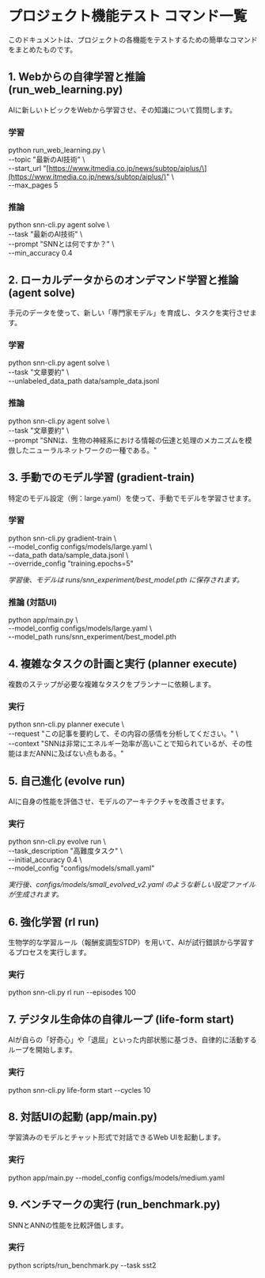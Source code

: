 # **プロジェクト機能テスト コマンド一覧**

このドキュメントは、プロジェクトの各機能をテストするための簡単なコマンドをまとめたものです。

## **1\. Webからの自律学習と推論 (run\_web\_learning.py)**

AIに新しいトピックをWebから学習させ、その知識について質問します。

### **学習**

python run\_web\_learning.py \\  
    \--topic "最新のAI技術" \\  
    \--start\_url "\[https://www.itmedia.co.jp/news/subtop/aiplus/\](https://www.itmedia.co.jp/news/subtop/aiplus/)" \\  
    \--max\_pages 5

### **推論**

python snn-cli.py agent solve \\  
    \--task "最新のAI技術" \\  
    \--prompt "SNNとは何ですか？" \\  
    \--min\_accuracy 0.4

## **2\. ローカルデータからのオンデマンド学習と推論 (agent solve)**

手元のデータを使って、新しい「専門家モデル」を育成し、タスクを実行させます。

### **学習**

python snn-cli.py agent solve \\  
    \--task "文章要約" \\  
    \--unlabeled\_data\_path data/sample\_data.jsonl

### **推論**

python snn-cli.py agent solve \\  
    \--task "文章要約" \\  
    \--prompt "SNNは、生物の神経系における情報の伝達と処理のメカニズムを模倣したニューラルネットワークの一種である。"

## **3\. 手動でのモデル学習 (gradient-train)**

特定のモデル設定（例：large.yaml）を使って、手動でモデルを学習させます。

### **学習**

python snn-cli.py gradient-train \\  
    \--model\_config configs/models/large.yaml \\  
    \--data\_path data/sample\_data.jsonl \\  
    \--override\_config "training.epochs=5"

*学習後、モデルは runs/snn\_experiment/best\_model.pth に保存されます。*

### **推論 (対話UI)**

python app/main.py \\  
    \--model\_config configs/models/large.yaml \\  
    \--model\_path runs/snn\_experiment/best\_model.pth

## **4\. 複雑なタスクの計画と実行 (planner execute)**

複数のステップが必要な複雑なタスクをプランナーに依頼します。

### **実行**

python snn-cli.py planner execute \\  
    \--request "この記事を要約して、その内容の感情を分析してください。" \\  
    \--context "SNNは非常にエネルギー効率が高いことで知られているが、その性能はまだANNに及ばない点もある。"

## **5\. 自己進化 (evolve run)**

AIに自身の性能を評価させ、モデルのアーキテクチャを改善させます。

### **実行**

python snn-cli.py evolve run \\  
    \--task\_description "高難度タスク" \\  
    \--initial\_accuracy 0.4 \\  
    \--model\_config "configs/models/small.yaml"

*実行後、configs/models/small\_evolved\_v2.yaml のような新しい設定ファイルが生成されます。*

## **6\. 強化学習 (rl run)**

生物学的な学習ルール（報酬変調型STDP）を用いて、AIが試行錯誤から学習するプロセスを実行します。

### **実行**

python snn-cli.py rl run \--episodes 100

## **7\. デジタル生命体の自律ループ (life-form start)**

AIが自らの「好奇心」や「退屈」といった内部状態に基づき、自律的に活動するループを開始します。

### **実行**

python snn-cli.py life-form start \--cycles 10

## **8\. 対話UIの起動 (app/main.py)**

学習済みのモデルとチャット形式で対話できるWeb UIを起動します。

### **実行**

python app/main.py \--model\_config configs/models/medium.yaml

## **9\. ベンチマークの実行 (run\_benchmark.py)**

SNNとANNの性能を比較評価します。

### **実行**

python scripts/run\_benchmark.py \--task sst2  
